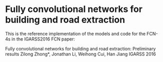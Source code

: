 # Fully convolutional networks for building and road extraction

This is the reference implementation of the models and code for the FCN-4s in the IGARSS2016 FCN paper:

Fully convolutional networks for building and road extraction: Preliminary results
Zilong Zhong*, Jonathan Li, Weihong Cui, Han Jiang
IGARSS 2016
